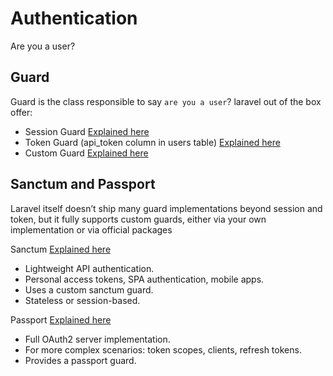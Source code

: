# Authentication

Are you a user?


## Guard

Guard is the class responsible to say `are you a user`? laravel out of the box offer:
- Session Guard [Explained here](./guard/session.md)
- Token Guard (api_token column in users table) [Explained here](./guard/token.md)
- Custom Guard [Explained here](./guard/customguard.md)


## Sanctum and Passport

Laravel itself doesn’t ship many guard implementations beyond session and token, but it fully supports custom guards, either via your own implementation or via official packages


Sanctum [Explained here](./sanctum.md)
- Lightweight API authentication.
- Personal access tokens, SPA authentication, mobile apps.
- Uses a custom sanctum guard.
- Stateless or session-based.

Passport [Explained here](./passport.md)
- Full OAuth2 server implementation.
- For more complex scenarios: token scopes, clients, refresh tokens.
- Provides a passport guard.